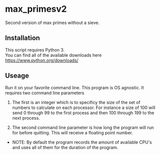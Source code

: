 # max_primesv2
Second version of max primes without a sieve.  

## Installation
This script requires Python 3.  
You can find all of the available downloads here https://www.python.org/downloads/

## Useage
Run it on your favorite command line.  This program is OS agnostic.  It requires two command line parameters

1. The first is an integer which is to specificy the size of the set of numbers to calculate on each processor.  For instance a size of 100 will send 0 through 99 to the first process and then 100 through 199 to the next process.

2. The second command line parameter is how long the program will run for before quitting.  This will receive a floating point number.

* NOTE: By default the program records the amount of available CPU's and uses all of them for the duration of the program.